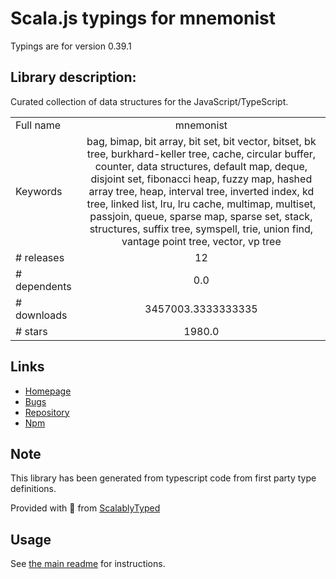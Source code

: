 
# Scala.js typings for mnemonist

Typings are for version 0.39.1

## Library description:
Curated collection of data structures for the JavaScript/TypeScript.

|                    |                 |
| ------------------ | :-------------: |
| Full name          | mnemonist |
| Keywords           | bag, bimap, bit array, bit set, bit vector, bitset, bk tree, burkhard-keller tree, cache, circular buffer, counter, data structures, default map, deque, disjoint set, fibonacci heap, fuzzy map, hashed array tree, heap, interval tree, inverted index, kd tree, linked list, lru, lru cache, multimap, multiset, passjoin, queue, sparse map, sparse set, stack, structures, suffix tree, symspell, trie, union find, vantage point tree, vector, vp tree |
| # releases         | 12 |
| # dependents       | 0.0 |
| # downloads        | 3457003.3333333335 |
| # stars            | 1980.0 |

## Links
- [Homepage](https://github.com/yomguithereal/mnemonist#readme)
- [Bugs](https://github.com/yomguithereal/mnemonist/issues)
- [Repository](https://github.com/yomguithereal/mnemonist)
- [Npm](https://www.npmjs.com/package/mnemonist)
    


## Note
This library has been generated from typescript code from first party type definitions.

Provided with :purple_heart: from [ScalablyTyped](https://github.com/oyvindberg/ScalablyTyped)

## Usage
See [the main readme](../../readme.md) for instructions.


